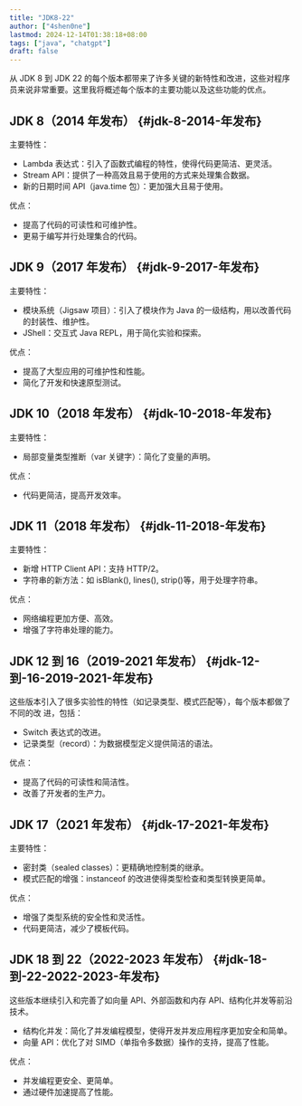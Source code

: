 ```yaml
---
title: "JDK8-22"
author: ["4shen0ne"]
lastmod: 2024-12-14T01:38:18+08:00
tags: ["java", "chatgpt"]
draft: false
---
```


从 JDK 8 到 JDK 22 的每个版本都带来了许多关键的新特性和改进，这些对程序员来说非常重要。这里我将概述每个版本的主要功能以及这些功能的优点。


## JDK 8（2014 年发布） {#jdk-8-2014-年发布}

主要特性：

-   Lambda 表达式：引入了函数式编程的特性，使得代码更简洁、更灵活。
-   Stream API：提供了一种高效且易于使用的方式来处理集合数据。
-   新的日期时间 API（java.time 包）：更加强大且易于使用。

优点：

-   提高了代码的可读性和可维护性。
-   更易于编写并行处理集合的代码。


## JDK 9（2017 年发布） {#jdk-9-2017-年发布}

主要特性：

-   模块系统（Jigsaw 项目）：引入了模块作为 Java 的一级结构，用以改善代码的封装性、维护性。
-   JShell：交互式 Java REPL，用于简化实验和探索。

优点：

-   提高了大型应用的可维护性和性能。
-   简化了开发和快速原型测试。


## JDK 10（2018 年发布） {#jdk-10-2018-年发布}

主要特性：

-   局部变量类型推断（var 关键字）：简化了变量的声明。

优点：

-   代码更简洁，提高开发效率。


## JDK 11（2018 年发布） {#jdk-11-2018-年发布}

主要特性：

-   新增 HTTP Client API：支持 HTTP/2。
-   字符串的新方法：如 isBlank(), lines(), strip()等，用于处理字符串。

优点：

-   网络编程更加方便、高效。
-   增强了字符串处理的能力。


## JDK 12 到 16（2019-2021 年发布） {#jdk-12-到-16-2019-2021-年发布}

这些版本引入了很多实验性的特性（如记录类型、模式匹配等），每个版本都做了不同的改
进，包括：

-   Switch 表达式的改进。
-   记录类型（record）：为数据模型定义提供简洁的语法。

优点：

-   提高了代码的可读性和简洁性。
-   改善了开发者的生产力。


## JDK 17（2021 年发布） {#jdk-17-2021-年发布}

主要特性：

-   密封类（sealed classes）：更精确地控制类的继承。
-   模式匹配的增强：instanceof 的改进使得类型检查和类型转换更简单。

优点：

-   增强了类型系统的安全性和灵活性。
-   代码更简洁，减少了模板代码。


## JDK 18 到 22（2022-2023 年发布） {#jdk-18-到-22-2022-2023-年发布}

这些版本继续引入和完善了如向量 API、外部函数和内存 API、结构化并发等前沿技术。

-   结构化并发：简化了并发编程模型，使得开发并发应用程序更加安全和简单。
-   向量 API：优化了对 SIMD（单指令多数据）操作的支持，提高了性能。

优点：

-   并发编程更安全、更简单。
-   通过硬件加速提高了性能。
